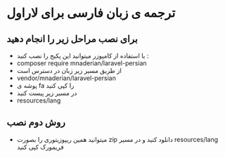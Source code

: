 # ترجمه ی زبان فارسی برای لاراول
## برای نصب مراحل زیر را انجام دهید
* با استفاده از کامپوزر میتوانید این پکیج را نصب کنید :
* composer require mnaderian/laravel-persian
* از طریق مسیر زیر زبان در دسترس است 
* vendor/mnaderian/laravel-persian
* پوشه ی fa را کپی کنید
* در مسیر زیر پیست کنید
* resources/lang

## روش دوم نصب
* میتوانید همین ریپوزیتوری را بصورت zip دانلود کنید و در مسیر resources/lang فریمورک کپی کنید
